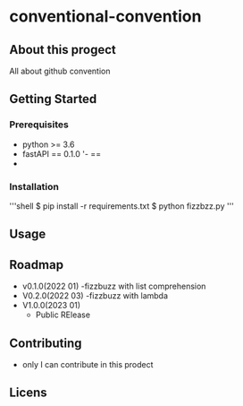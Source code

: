 # conventional-convention

## About this progect

All about github convention

## Getting Started

### Prerequisites

- python >= 3.6
- fastAPI == 0.1.0
'- ==<li></li>


### Installation

'''shell
$ pip install -r requirements.txt
$ python fizzbzz.py
'''


## Usage

## Roadmap

- v0.1.0(2022 01)
     -fizzbuzz with list comprehension
- V0.2.0(2022 03)
     -fizzbuzz with lambda
- V1.0.0(2023 01)
     - Public RElease

## Contributing

- only I can contribute in this prodect


## Licens
